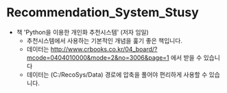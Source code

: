 # Recommendation_System_Stusy

- 책 'Python을 이용한 개인화 추천시스템' (저자 임일)
  - 추천시스템에서 사용하는 기본적인 개념을 훑기 좋은 책입니다.
  - 데이터는 http://www.crbooks.co.kr/04_board/?mcode=0404010000&mode=2&no=3006&page=1 에서 받을 수 있습니다
  - 데이터는 (C:/RecoSys/Data) 경로에 압축을 풀어야 편리하게 사용할 수 있습니다.